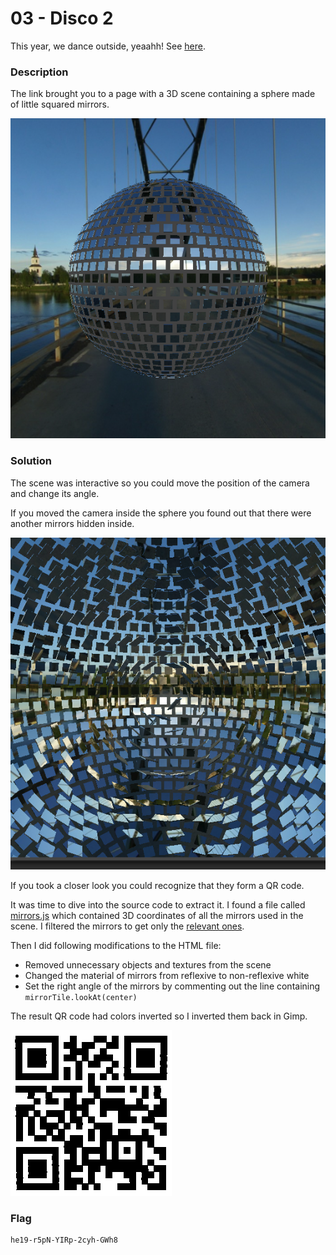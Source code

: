 # 03 - Disco 2

This year, we dance outside, yeaahh! See [here](https://hackyeaster.hacking-lab.com/hackyeaster/challenges/disco2/disco2.html).

### Description

The link brought you to a page with a 3D scene containing a sphere made of little squared mirrors. 

![sphere.png](files/sphere.png "sphere.png")

### Solution

The scene was interactive so you could move the position of the camera and change its angle.

If you moved the camera inside the sphere you found out that there were another mirrors hidden inside.

![sphere-inside.png](files/sphere-inside.png "sphere-inside.png")

If you took a closer look you could recognize that they form a QR code.

It was time to dive into the source code to extract it. I found a file called [mirrors.js](files/mirrors.js) which contained 3D coordinates of all the mirrors used in the scene. I filtered the mirrors to get only the [relevant ones](files/mirrors-qrcode.js).

Then I did following modifications to the HTML file:
  * Removed unnecessary objects and textures from the scene
  * Changed the material of mirrors from reflexive to non-reflexive white
  * Set the right angle of the mirrors by commenting out the line containing `mirrorTile.lookAt(center)` 

The result QR code had colors inverted so I inverted them back in Gimp.

![qrcode.png](files/qrcode.png "qrcode.png")

### Flag

```
he19-r5pN-YIRp-2cyh-GWh8
```
